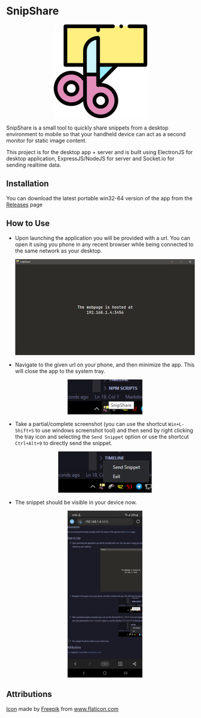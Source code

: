 # SnipShare
<p align="center">
<img src="app/Resources/cut-paper.png" width="250" height="250"/>
</p>

SnipShare is a small tool to quickly share snippets from a desktop environment to mobile so that your handheld device can act as a second monitor for static image content.

This project is for the desktop app + server and is built using ElectronJS for desktop application, ExpressJS/NodeJS for server and Socket.io for sending realtime data.

## Installation
You can download the latest portable win32-64 version of the app from the [Releases](https://github.com/retrogeek46/snipshare/releases) page

## How to Use
- Upon launching the application you will be provided with a url. You can open it using you phone in any recent browser while being connected to the same network as your desktop.
  <p align="center"><img src="app/Resources/window.png" width="500"/></p>
- Navigate to the given url on your phone, and then minimize the app. This will close the app to the system tray.
  <p align="center"><img src="app/Resources/tray.png" width="200"/></p>
- Take a partial/complete screenshot (you can use the shortcut ```Win+L-Shift+S``` to use windows screenshot tool) and then send by right clicking the tray icon and selecting the ```Send Snippet``` option or use the shortcut ```Ctrl+Alt+9``` to directly send the snippet.
  <p align="center"><img src="app/Resources/sendSnippet.png" width="250"/></p>
- The snippet should be visible in your device now.
  <p align="center"><img src="app/Resources/snippet%20in%20device.jpg" width="200"/></p>

## Attributions
<div><a href="https://www.flaticon.com/free-icon/cut-paper_4225062">Icon</a> made by <a href="https://www.freepik.com" title="Freepik">Freepik</a> from <a href="https://www.flaticon.com/" title="Flaticon">www.flaticon.com</a></div>